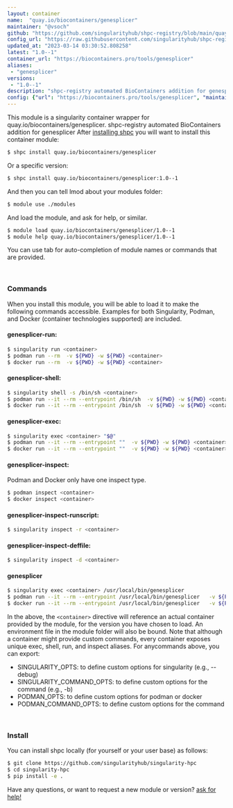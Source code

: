 ```yaml
---
layout: container
name:  "quay.io/biocontainers/genesplicer"
maintainer: "@vsoch"
github: "https://github.com/singularityhub/shpc-registry/blob/main/quay.io/biocontainers/genesplicer/container.yaml"
config_url: "https://raw.githubusercontent.com/singularityhub/shpc-registry/main/quay.io/biocontainers/genesplicer/container.yaml"
updated_at: "2023-03-14 03:30:52.808258"
latest: "1.0--1"
container_url: "https://biocontainers.pro/tools/genesplicer"
aliases:
 - "genesplicer"
versions:
 - "1.0--1"
description: "shpc-registry automated BioContainers addition for genesplicer"
config: {"url": "https://biocontainers.pro/tools/genesplicer", "maintainer": "@vsoch", "description": "shpc-registry automated BioContainers addition for genesplicer", "latest": {"1.0--1": "sha256:99c3b5f60d2e4d05bde27e9c8d92ef30ba0a1d322b37c984dd5d16832c2ff3bd"}, "tags": {"1.0--1": "sha256:99c3b5f60d2e4d05bde27e9c8d92ef30ba0a1d322b37c984dd5d16832c2ff3bd"}, "docker": "quay.io/biocontainers/genesplicer", "aliases": {"genesplicer": "/usr/local/bin/genesplicer"}}
---
```


This module is a singularity container wrapper for quay.io/biocontainers/genesplicer.
shpc-registry automated BioContainers addition for genesplicer
After [installing shpc](#install) you will want to install this container module:


```bash
$ shpc install quay.io/biocontainers/genesplicer
```

Or a specific version:

```bash
$ shpc install quay.io/biocontainers/genesplicer:1.0--1
```

And then you can tell lmod about your modules folder:

```bash
$ module use ./modules
```

And load the module, and ask for help, or similar.

```bash
$ module load quay.io/biocontainers/genesplicer/1.0--1
$ module help quay.io/biocontainers/genesplicer/1.0--1
```

You can use tab for auto-completion of module names or commands that are provided.

<br>

### Commands

When you install this module, you will be able to load it to make the following commands accessible.
Examples for both Singularity, Podman, and Docker (container technologies supported) are included.

#### genesplicer-run:

```bash
$ singularity run <container>
$ podman run --rm  -v ${PWD} -w ${PWD} <container>
$ docker run --rm  -v ${PWD} -w ${PWD} <container>
```

#### genesplicer-shell:

```bash
$ singularity shell -s /bin/sh <container>
$ podman run --it --rm --entrypoint /bin/sh  -v ${PWD} -w ${PWD} <container>
$ docker run --it --rm --entrypoint /bin/sh  -v ${PWD} -w ${PWD} <container>
```

#### genesplicer-exec:

```bash
$ singularity exec <container> "$@"
$ podman run --it --rm --entrypoint ""  -v ${PWD} -w ${PWD} <container> "$@"
$ docker run --it --rm --entrypoint ""  -v ${PWD} -w ${PWD} <container> "$@"
```

#### genesplicer-inspect:

Podman and Docker only have one inspect type.

```bash
$ podman inspect <container>
$ docker inspect <container>
```

#### genesplicer-inspect-runscript:

```bash
$ singularity inspect -r <container>
```

#### genesplicer-inspect-deffile:

```bash
$ singularity inspect -d <container>
```


#### genesplicer

```bash
$ singularity exec <container> /usr/local/bin/genesplicer
$ podman run --it --rm --entrypoint /usr/local/bin/genesplicer   -v ${PWD} -w ${PWD} <container> -c " $@"
$ docker run --it --rm --entrypoint /usr/local/bin/genesplicer   -v ${PWD} -w ${PWD} <container> -c " $@"
```



In the above, the `<container>` directive will reference an actual container provided
by the module, for the version you have chosen to load. An environment file in the
module folder will also be bound. Note that although a container
might provide custom commands, every container exposes unique exec, shell, run, and
inspect aliases. For anycommands above, you can export:

 - SINGULARITY_OPTS: to define custom options for singularity (e.g., --debug)
 - SINGULARITY_COMMAND_OPTS: to define custom options for the command (e.g., -b)
 - PODMAN_OPTS: to define custom options for podman or docker
 - PODMAN_COMMAND_OPTS: to define custom options for the command

<br>

### Install

You can install shpc locally (for yourself or your user base) as follows:

```bash
$ git clone https://github.com/singularityhub/singularity-hpc
$ cd singularity-hpc
$ pip install -e .
```

Have any questions, or want to request a new module or version? [ask for help!](https://github.com/singularityhub/singularity-hpc/issues)